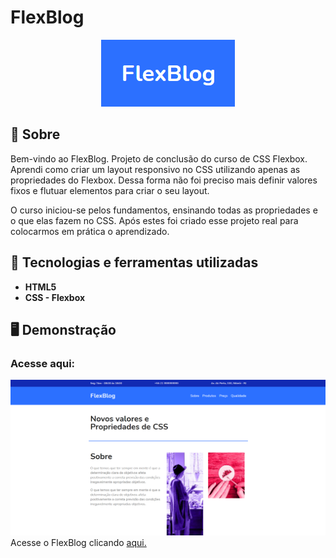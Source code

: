 # FlexBlog
 
<div align="center">
 <img src="https://github.com/Vinicius-Rangel-dev/FlexBlog/blob/898491e2e656dcde9d6f360fb80ac69d6dea07f0/FlexBlogLogo.png">
</div>

 ## 📖 Sobre
Bem-vindo ao FlexBlog. Projeto de conclusão do curso de CSS Flexbox.<br>
Aprendi como criar um layout responsivo no CSS utilizando apenas as propriedades do Flexbox. Dessa forma não foi preciso mais definir valores fixos e flutuar elementos para criar o seu layout.

O curso iniciou-se pelos fundamentos, ensinando todas as propriedades e o que elas fazem no CSS. Após estes foi criado esse projeto real para colocarmos em prática o aprendizado.
 
 ## 🔧 Tecnologias e ferramentas utilizadas
- **HTML5**
- **CSS - Flexbox**

## 🖥️ Demonstração
### Acesse aqui:

<a href=https://flexblog-vinicius.netlify.app><img src="https://github.com/Vinicius-Rangel-dev/FlexBlog/blob/898491e2e656dcde9d6f360fb80ac69d6dea07f0/FlexBlogPreview.png"></a>
Acesse o FlexBlog clicando <a href="https://flexblog-vinicius.netlify.app">aqui.</a>
 

